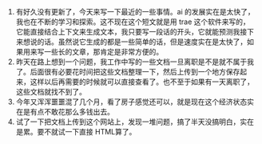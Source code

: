 1. 有好久没有更新了，今天来写一下最近的一些事情。ai 的发展实在是太快了，我也在不断的学习和探索。这不现在这个短文就是用 trae 这个软件来写的，它能直接结合上下文来生成文本，我只要写一段话的开头，它就能预测我接下来想说的话。虽然说它生成的都是一些简单的话，但是速度实在是太快了，如果用来写一些长的文章，那肯定是非常方便的。
2. 昨天在路上想到一个问题，我工作中写的一些文档一旦离职是不是就不属于我了。后面很有必要花时间把这些文档整理一下，然后上传到一个地方保存起来，这样以后再需要的时候就可以直接查看了。也不至于如果有一天离职了，这些文档就找不到了。
3. 今年又浑浑噩噩混了几个月，看了房子感觉还可以，就是现在这个经济状态实在是有点不敢花那么多钱出去。
4. 试了一下把文档上传到这个网站上，发现一堆问题，搞了半天没搞明白，实在是累。要不就试一下直接 HTML算了。
